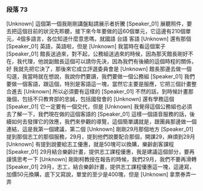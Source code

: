 ### 段落 73

[Unknown] 這個第一個我剛剛講盤點請展示者折騰
[Speaker_01] 展聽照件，要去把這個目前的狀況先聆聽，接下來今年要做的這60個單元，它這邊有210個單元，4個多語言，各位知道什麼意思嗎，就國語 台語 客語
[Unknown] 還有那個
[Speaker_01] 英語，英語啦，但是
[Unknown] 我當時在看這個案子
[Speaker_01] 館長送過來，對不起，公務組送過來的時候，因為那天館長剛好不在，我代理，他說副館長這個可以請你先決，因為我們有後續的這個時程的關係，好 我就先把它決了，那後來它成立評選委員會是
[Unknown] 館長那邊去做一個勾選，我當時就在想說，我說你們要讀，我們要做一個公務組
[Speaker_01] 我們要做一個客語，跟這個，特別是客語這一塊，當然它主要是服應，它把三個計畫整合進去
[Unknown] 所以必須要有這樣的
[Speaker_01] 不然的話，到時候計畫那幾個，包括不只教育部的忠誠，包括國發會的
[Unknown] 還有學務這個
[Speaker_01] 它一定要有一個交代，但是
[Unknown] 我覺得這個公務組也必須去了解一下，我們現在做的這個客語的
[Speaker_01] 這樣一個語音服務的話，後續如何去發揮它的效應，我們來參觀的導覽，這個簡單講就是，跟團員那邊做一個連結，這是我第一個建議，第二個
[Unknown] 剛剛29月那個地方
[Speaker_01] 提到那個志工的那個服務，29月，提到他們說要配合那個，開課29，麻煩到29月
[Unknown] 有提到說要給志工優惠，就是50塊可以換購，樂齡創客課程
[Speaker_01] 29月結合樂齡計畫，提供志工課程優惠，我是建議這個部分，要再謹慎思考一下
[Unknown] 剛剛柯教授在報告的時候，我們29月，我們不要再滑轉
[Speaker_01] 29月，志工，結合樂齡計畫，提供志工課程優惠這一塊，這邊寫，加價50元換購，底下又寫說，單堂的至少是400塊，但是
[Unknown] 拿票券弄一弄